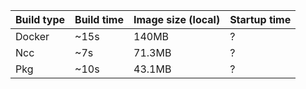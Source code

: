 | Build type | Build time | Image size (local) | Startup time |
| ---------- | ---------- | ------------------ | ------------ |
| Docker     | ~15s       | 140MB              | ?            |
| Ncc        | ~7s        | 71.3MB             | ?            |
| Pkg        | ~10s       | 43.1MB             | ?            |
